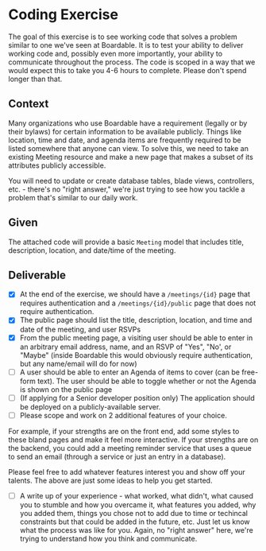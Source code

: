 # Coding Exercise

The goal of this exercise is to see working code that solves a problem similar to one we've seen at Boardable. It is to test your ability to deliver working code and, possibly even more importantly, your ability to communicate throughout the process. The code is scoped in a way that we would expect this to take you 4-6 hours to complete. Please don't spend longer than that.

## Context

Many organizations who use Boardable have a requirement (legally or by their bylaws) for certain information to be available publicly. Things like location, time and date, and agenda items are frequently required to be listed somewhere that anyone can view. To solve this, we need to take an existing Meeting resource and make a new page that makes a subset of its attributes publicly accessible.

You will need to update or create database tables, blade views, controllers, etc. - there's no "right answer," we're just trying to see how you tackle a problem that's similar to our daily work. 


## Given

The attached code will provide a basic `Meeting` model that includes title, description, location, and date/time of the meeting.


## Deliverable

- [x] At the end of the exercise, we should have a `/meetings/{id}` page that requires authentication and a `/meetings/{id}/public` page that does not require authentication.
- [x] The public page should list the title, description, location, and time and date of the meeting, and user RSVPs
- [x] From the public meeting page, a visiting user should be able to enter in an arbitrary email address, name, and an RSVP of "Yes", "No', or "Maybe" (inside Boardable this would obviously require authentication, but any name/email will do for now)
- [ ] A user should be able to enter an Agenda of items to cover (can be free-form text). The user should be able to toggle whether or not the Agenda is shown on the public page
- [ ] (If applying for a Senior developer position only) The application should be deployed on a publicly-available server.
- [ ] Please scope and work on 2 additional features of your choice.

For example, if your strengths are on the front end, add some styles to these bland pages and make it feel more interactive. If your strengths are on the backend, you could add a meeting reminder service that uses a queue to send an email (through a service or just an entry in a database).

Please feel free to add whatever features interest you and show off your talents. The above are just some ideas to help you get started.

- [ ] A write up of your experience - what worked, what didn't, what caused you to stumble and how you overcame it, what features you added, why you added them, things you chose not to add due to time or techincal constraints but that could be added in the future, etc. Just let us know what the process was like for you. Again, no "right answer" here, we're trying to understand how you think and communicate.
